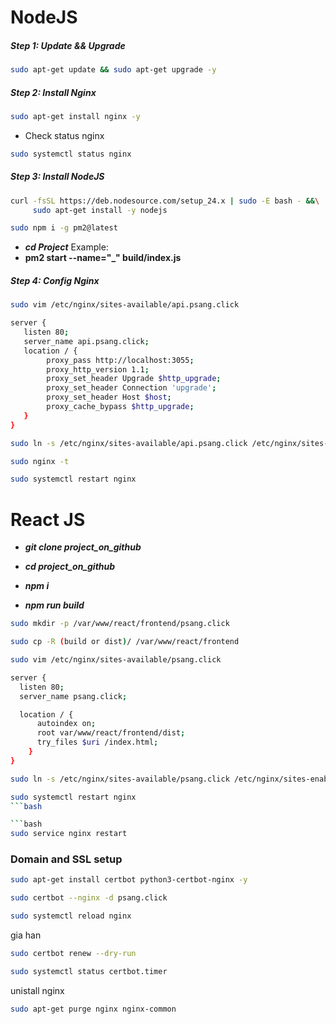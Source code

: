 # NodeJS

##### Step 1: Update && Upgrade

```bash
sudo apt-get update && sudo apt-get upgrade -y
```

##### Step 2: Install Nginx

```bash
sudo apt-get install nginx -y
```

-   Check status nginx

```bash
sudo systemctl status nginx
```

##### Step 3: Install NodeJS

```bash
curl -fsSL https://deb.nodesource.com/setup_24.x | sudo -E bash - &&\
     sudo apt-get install -y nodejs
```

```bash
sudo npm i -g pm2@latest
```

-   **_cd Project_**
    Example:
-   **pm2 start --name="\_" build/index.js**

##### Step 4: Config Nginx

```bash
sudo vim /etc/nginx/sites-available/api.psang.click
```

```bash
server {
   listen 80;
   server_name api.psang.click;
   location / {
        proxy_pass http://localhost:3055;
        proxy_http_version 1.1;
        proxy_set_header Upgrade $http_upgrade;
        proxy_set_header Connection 'upgrade';
        proxy_set_header Host $host;
        proxy_cache_bypass $http_upgrade;
   }
}
```

```bash
sudo ln -s /etc/nginx/sites-available/api.psang.click /etc/nginx/sites-enabled/
```

```bash
sudo nginx -t
```

```bash
sudo systemctl restart nginx
```

# React JS

-   **_git clone project_on_github_**

-   **_cd project_on_github_**

-   **_npm i_**

-   **_npm run build_**

```bash
sudo mkdir -p /var/www/react/frontend/psang.click
```

```bash
sudo cp -R (build or dist)/ /var/www/react/frontend
```

```bash
sudo vim /etc/nginx/sites-available/psang.click
```

```bash
server {
  listen 80;
  server_name psang.click;

  location / {
      autoindex on;
      root var/www/react/frontend/dist;
      try_files $uri /index.html;
    }
}
```

```bash
sudo ln -s /etc/nginx/sites-available/psang.click /etc/nginx/sites-enabled/
```

```bash
sudo systemctl restart nginx
```bash

```bash
sudo service nginx restart
```

### Domain and SSL setup

```bash
sudo apt-get install certbot python3-certbot-nginx -y
```

```bash
sudo certbot --nginx -d psang.click
```

```bash
sudo systemctl reload nginx
```


gia han
```bash
sudo certbot renew --dry-run
```
```bash
sudo systemctl status certbot.timer
```

unistall nginx
```bash
sudo apt-get purge nginx nginx-common
```
